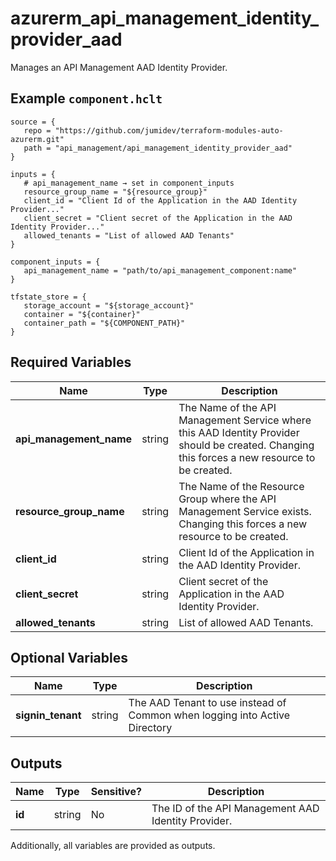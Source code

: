 # azurerm_api_management_identity_provider_aad

Manages an API Management AAD Identity Provider.

## Example `component.hclt`

```hcl
source = {
   repo = "https://github.com/jumidev/terraform-modules-auto-azurerm.git"   
   path = "api_management/api_management_identity_provider_aad"   
}

inputs = {
   # api_management_name → set in component_inputs
   resource_group_name = "${resource_group}"   
   client_id = "Client Id of the Application in the AAD Identity Provider..."   
   client_secret = "Client secret of the Application in the AAD Identity Provider..."   
   allowed_tenants = "List of allowed AAD Tenants"   
}

component_inputs = {
   api_management_name = "path/to/api_management_component:name"   
}

tfstate_store = {
   storage_account = "${storage_account}"   
   container = "${container}"   
   container_path = "${COMPONENT_PATH}"   
}

```

## Required Variables

| Name | Type |  Description |
| ---- | --------- |  ----------- |
| **api_management_name** | string |  The Name of the API Management Service where this AAD Identity Provider should be created. Changing this forces a new resource to be created. | 
| **resource_group_name** | string |  The Name of the Resource Group where the API Management Service exists. Changing this forces a new resource to be created. | 
| **client_id** | string |  Client Id of the Application in the AAD Identity Provider. | 
| **client_secret** | string |  Client secret of the Application in the AAD Identity Provider. | 
| **allowed_tenants** | string |  List of allowed AAD Tenants. | 

## Optional Variables

| Name | Type |  Description |
| ---- | --------- |  ----------- |
| **signin_tenant** | string |  The AAD Tenant to use instead of Common when logging into Active Directory | 



## Outputs

| Name | Type | Sensitive? | Description |
| ---- | ---- | --------- | --------- |
| **id** | string | No  | The ID of the API Management AAD Identity Provider. | 

Additionally, all variables are provided as outputs.
